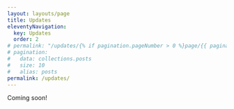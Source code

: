 ```yaml
---
layout: layouts/page
title: Updates
eleventyNavigation:
  key: Updates
  order: 2
# permalink: "/updates/{% if pagination.pageNumber > 0 %}page/{{ pagination.pageNumber + 1 }}/{% endif %}"
# pagination:
#   data: collections.posts
#   size: 10
#   alias: posts
permalink: /updates/
---
```

Coming soon!
